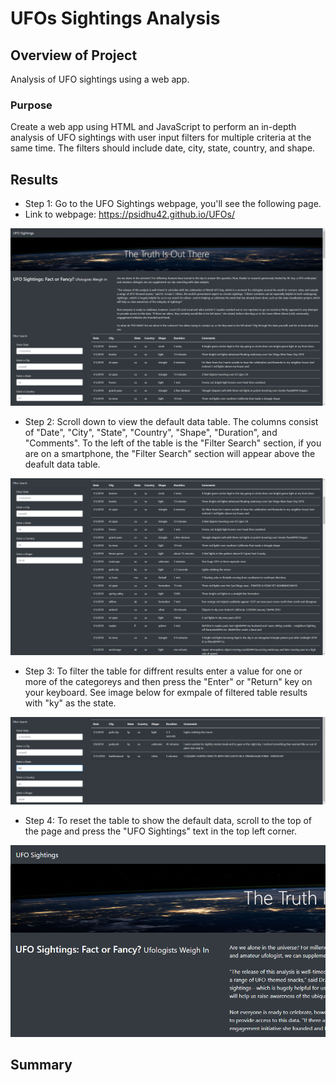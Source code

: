 # UFOs Sightings Analysis

## Overview of Project

Analysis of UFO sightings using a web app.

### Purpose

Create a web app using HTML and JavaScript to perform an in-depth analysis of UFO sightings with user input filters for multiple criteria at the same time. The filters should include date, city, state, country, and shape.

## Results

* Step 1: Go to the UFO Sightings webpage, you'll see the following page. 
* Link to webpage: https://psidhu42.github.io/UFOs/ 

!["Main Page"](https://github.com/psidhu42/UFOs/blob/main/resources/main_page.PNG)

* Step 2: Scroll down to view the default data table. The columns consist of "Date", "City", "State", "Country", "Shape", "Duration", and "Comments". To the left of the table is the "Filter Search" section, if you are on a smartphone, the "Filter Search" section will appear above the deafult data table.

!["Filter Search and Table View"](https://github.com/psidhu42/UFOs/blob/main/resources/filter_and_table.PNG)

* Step 3: To filter the table for diffrent results enter a value for one or more of the categoreys and then press the "Enter" or "Return" key on your keyboard. See image below for exmpale of filtered table results with "ky" as the state.

!["Filtered Table Example"](https://github.com/psidhu42/UFOs/blob/main/resources/filtered_search_example.PNG)

* Step 4: To reset the table to show the default data, scroll to the top of the page and press the "UFO Sightings" text in the top left corner.

!["Reset Table"](https://github.com/psidhu42/UFOs/blob/main/resources/reset_table.PNG)

## Summary
